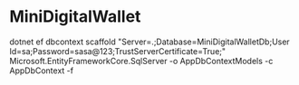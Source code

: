 # MiniDigitalWallet

dotnet ef dbcontext scaffold "Server=.;Database=MiniDigitalWalletDb;User Id=sa;Password=sasa@123;TrustServerCertificate=True;" Microsoft.EntityFrameworkCore.SqlServer -o AppDbContextModels -c AppDbContext -f